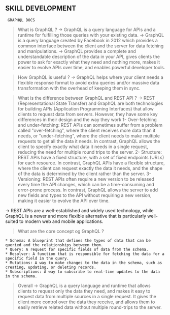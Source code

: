 ## SKILL DEVELOPMENT

` GRAPHQL DOCS`

> What is GraphQL ?
 -> GraphQL is a query language for APIs and a runtime for fulfilling those queries with your existing data.
 -> GraphQL is a query language created by Facebook in 2012 which provides a common interface between the client and the server for data fetching and manipulations.
 -> GraphQL provides a complete and understandable description of the data in your API, gives clients the power to ask for exactly what they need and nothing more, makes it easier to evolve APIs over time, and enables powerful developer tools.

> How GraphQL is useful ?
 -> GraphQL helps where your client needs a flexible response format to avoid extra queries and/or massive data transformation with the overhead of keeping them in sync.


> What is the difference between GraphQL and REST API ?
-> REST (Representational State Transfer) and GraphQL are both technologies for building APIs (Application Programming Interfaces) that allow clients to request data from servers. However, they have some key differences in their design and the way they work
    1- Over-fetching and under-fetching:
                REST APIs can sometimes suffer from a problem called "over-fetching", where the client receives more data than it needs, or "under-fetching", where the client needs to make multiple requests to get all the data it needs. In contrast, GraphQL allows the client to specify exactly what data it needs in a single request, reducing the need for multiple round trips to the server.
    2- Structure:
                REST APIs have a fixed structure, with a set of fixed endpoints (URLs) for each resource. In contrast, GraphQL APIs have a flexible structure, where the client can request exactly the data it needs, and the shape of the data is determined by the client rather than the server.
    3- Versioning: 
                REST APIs often require a new version to be released every time the API changes, which can be a time-consuming and error-prone process. In contrast, GraphQL allows the server to add new fields and types to the API without requiring a new version, making it easier to evolve the API over time.

-> REST APIs are a well-established and widely used technology, while GraphQL is a newer and more flexible alternative that is particularly well-suited to modern web and mobile applications.


> What are the core concept og GraphQL ?

    * Schema: A blueprint that defines the types of data that can be queried and the relationships between them.
    * Query: A request for specific fields of data from the schema.
    * Resolver: A function that is responsible for fetching the data for a specific field in the query.
    * Mutations: A way to make changes to the data in the schema, such as creating, updating, or deleting records.
    * Subscriptions: A way to subscribe to real-time updates to the data in the schema.

>Overall
-> GraphQL is a query language and runtime that allows clients to request only the data they need, and makes it easy to request data from multiple sources in a single request. It gives the client more control over the data they receive, and allows them to easily retrieve related data without multiple round-trips to the server.

